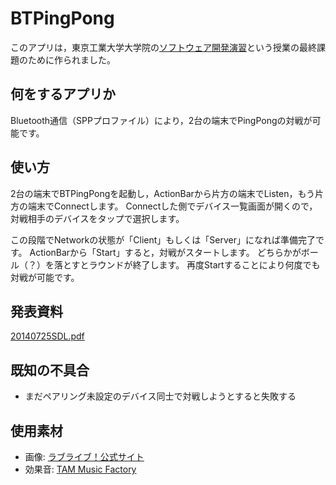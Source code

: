 BTPingPong
==========

このアプリは，東京工業大学大学院の[ソフトウェア開発演習](http://www.psg.cs.titech.ac.jp/sdl/)という授業の最終課題のために作られました。

何をするアプリか
----

Bluetooth通信（SPPプロファイル）により，2台の端末でPingPongの対戦が可能です。

使い方
----

2台の端末でBTPingPongを起動し，ActionBarから片方の端末でListen，もう片方の端末でConnectします。
Connectした側でデバイス一覧画面が開くので，対戦相手のデバイスをタップで選択します。

この段階でNetworkの状態が「Client」もしくは「Server」になれば準備完了です。
ActionBarから「Start」すると，対戦がスタートします。
どちらかがボール（？）を落とすとラウンドが終了します。
再度Startすることにより何度でも対戦が可能です。

発表資料
----

[20140725SDL.pdf](https://github.com/tondol/BTPingPong/raw/master/20140725SDL.pdf)

既知の不具合
----

- まだペアリング未設定のデバイス同士で対戦しようとすると失敗する

使用素材
----

- 画像: [ラブライブ！公式サイト](http://news.lovelive-anime.jp/app-def/S-102/news/?p=5674)
- 効果音: [TAM Music Factory](http://www.tam-music.com/index.html)
